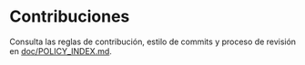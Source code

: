 # Contribuciones

Consulta las reglas de contribución, estilo de commits y proceso de revisión en [doc/POLICY_INDEX.md](../doc/POLICY_INDEX.md).